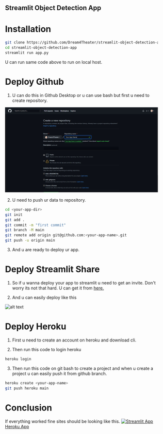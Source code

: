 ## Streamlit Object Detection App

# Installation

```bash
git clone https://github.com/Dream4Theater/streamlit-object-detection-app
cd streamlit-object-detection-app
streamlit run app.py
```

U can run same code above to run on local host.

# Deploy Github

1. U can do this in Github Desktop or u can use bash but first u need to create repository.

![alt text](https://github.com/Dream4Theater/streamlit-object-detection-app/blob/main/images/image1.PNG?raw=true)

2. U need to push ur data to repository.

```bash
cd <your-app-dir>
git init
git add .
git commit -m "first commit"
git branch -M main
git remote add origin git@github.com:<your-app-name>.git
git push -u origin main
```

3. And u are ready to deploy ur app.

# Deploy Streamlit Share

1. So if u wanna deploy your app to streamlit u need to get an invite. Don't worry its not that hard. U can get it from [here.](https://streamlit.io/sharing)

2. And u can easily deploy like this

![alt text](https://github.com/Dream4Theater/streamlit-object-detection-app/blob/main/images/streamlit_sharing_silent.gif?raw=true)

# Deploy Heroku

1. First u need to create an account on heroku and download cli.

2. Then run this code to login heroku

```bash
heroku login
```
3. Then run this code on git bash to create a project and when u create a project u can easily push it from github branch.

```bash
heroku create <your-app-name>
git push heroku main
```

# Conclusion

If everything worked fine sites should be looking like this.
[![Streamlit App](https://static.streamlit.io/badges/streamlit_badge_black_white.svg)](https://share.streamlit.io/dream4theater/streamlit-object-detection-app/main/app.py)
[Heroku App](https://streamlit-object-detection-app.herokuapp.com/)
